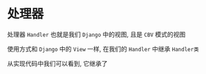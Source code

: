 # 处理器

处理器 `Handler` 也就是我们 `Django` 中的视图, 且是 `CBV` 模式的视图
 
使用方式和 `Django` 中的 `View` 一样, 在我们的 `Handler` 中继承 `Handler类`  
 
从实现代码中我们可以看到, 它继承了
 
 